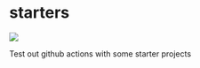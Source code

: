 # starters


![](https://github.com/leynebe/starters/workflows/.github/workflows/java-maven.yaml/badge.svg)

Test out github actions with some starter projects
